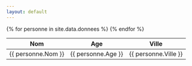 ```yaml
---
layout: default
---
```


<table>
  <thead>
    <tr>
      <th>Nom</th>
      <th>Age</th>
      <th>Ville</th>
    </tr>
  </thead>
  <tbody>
    {% for personne in site.data.donnees %}
    <tr>
      <td>{{ personne.Nom }}</td>
      <td>{{ personne.Age }}</td>
      <td>{{ personne.Ville }}</td>
    </tr>
    {% endfor %}
  </tbody>
</table>
